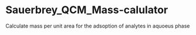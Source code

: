 # Sauerbrey_QCM_Mass-calulator
Calculate mass per unit area for the adsoption of analytes in aquoeus phase
